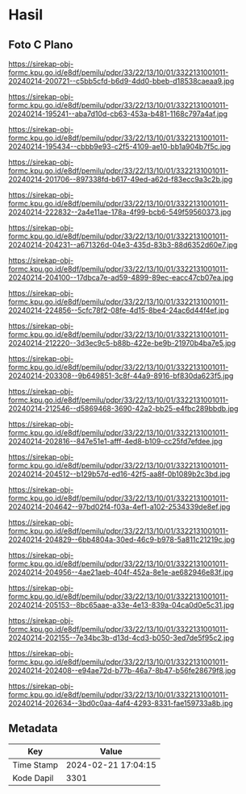 # Hasil

## Foto C Plano

https://sirekap-obj-formc.kpu.go.id/e8df/pemilu/pdpr/33/22/13/10/01/3322131001011-20240214-200721--c5bb5cfd-b6d9-4dd0-bbeb-d18538caeaa9.jpg

https://sirekap-obj-formc.kpu.go.id/e8df/pemilu/pdpr/33/22/13/10/01/3322131001011-20240214-195241--aba7d10d-cb63-453a-b481-1168c797a4af.jpg

https://sirekap-obj-formc.kpu.go.id/e8df/pemilu/pdpr/33/22/13/10/01/3322131001011-20240214-195434--cbbb9e93-c2f5-4109-ae10-bb1a904b7f5c.jpg

https://sirekap-obj-formc.kpu.go.id/e8df/pemilu/pdpr/33/22/13/10/01/3322131001011-20240214-201706--897338fd-b617-49ed-a62d-f83ecc9a3c2b.jpg

https://sirekap-obj-formc.kpu.go.id/e8df/pemilu/pdpr/33/22/13/10/01/3322131001011-20240214-222832--2a4e11ae-178a-4f99-bcb6-549f59560373.jpg

https://sirekap-obj-formc.kpu.go.id/e8df/pemilu/pdpr/33/22/13/10/01/3322131001011-20240214-204231--a671326d-04e3-435d-83b3-88d6352d60e7.jpg

https://sirekap-obj-formc.kpu.go.id/e8df/pemilu/pdpr/33/22/13/10/01/3322131001011-20240214-204100--17dbca7e-ad59-4899-89ec-eacc47cb07ea.jpg

https://sirekap-obj-formc.kpu.go.id/e8df/pemilu/pdpr/33/22/13/10/01/3322131001011-20240214-224856--5cfc78f2-08fe-4d15-8be4-24ac6d44f4ef.jpg

https://sirekap-obj-formc.kpu.go.id/e8df/pemilu/pdpr/33/22/13/10/01/3322131001011-20240214-212220--3d3ec9c5-b88b-422e-be9b-21970b4ba7e5.jpg

https://sirekap-obj-formc.kpu.go.id/e8df/pemilu/pdpr/33/22/13/10/01/3322131001011-20240214-203308--9b649851-3c8f-44a9-8916-bf830da623f5.jpg

https://sirekap-obj-formc.kpu.go.id/e8df/pemilu/pdpr/33/22/13/10/01/3322131001011-20240214-212546--d5869468-3690-42a2-bb25-e4fbc289bbdb.jpg

https://sirekap-obj-formc.kpu.go.id/e8df/pemilu/pdpr/33/22/13/10/01/3322131001011-20240214-202816--847e51e1-afff-4ed8-b109-cc25fd7efdee.jpg

https://sirekap-obj-formc.kpu.go.id/e8df/pemilu/pdpr/33/22/13/10/01/3322131001011-20240214-204512--b129b57d-ed16-42f5-aa8f-0b1089b2c3bd.jpg

https://sirekap-obj-formc.kpu.go.id/e8df/pemilu/pdpr/33/22/13/10/01/3322131001011-20240214-204642--97bd02f4-f03a-4ef1-a102-2534339de8ef.jpg

https://sirekap-obj-formc.kpu.go.id/e8df/pemilu/pdpr/33/22/13/10/01/3322131001011-20240214-204829--6bb4804a-30ed-46c9-b978-5a811c21219c.jpg

https://sirekap-obj-formc.kpu.go.id/e8df/pemilu/pdpr/33/22/13/10/01/3322131001011-20240214-204956--4ae21aeb-404f-452a-8e1e-ae682946e83f.jpg

https://sirekap-obj-formc.kpu.go.id/e8df/pemilu/pdpr/33/22/13/10/01/3322131001011-20240214-205153--8bc65aae-a33e-4e13-839a-04ca0d0e5c31.jpg

https://sirekap-obj-formc.kpu.go.id/e8df/pemilu/pdpr/33/22/13/10/01/3322131001011-20240214-202155--7e34bc3b-d13d-4cd3-b050-3ed7de5f95c2.jpg

https://sirekap-obj-formc.kpu.go.id/e8df/pemilu/pdpr/33/22/13/10/01/3322131001011-20240214-202408--e94ae72d-b77b-46a7-8b47-b56fe28679f8.jpg

https://sirekap-obj-formc.kpu.go.id/e8df/pemilu/pdpr/33/22/13/10/01/3322131001011-20240214-202634--3bd0c0aa-4af4-4293-8331-fae159733a8b.jpg


## Metadata

| Key        | Value               |
| ---------- | ------------------- |
| Time Stamp | 2024-02-21 17:04:15 |
| Kode Dapil | 3301                |



